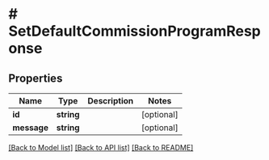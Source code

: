 # # SetDefaultCommissionProgramResponse

## Properties

Name | Type | Description | Notes
------------ | ------------- | ------------- | -------------
**id** | **string** |  | [optional]
**message** | **string** |  | [optional]

[[Back to Model list]](../../README.md#models) [[Back to API list]](../../README.md#endpoints) [[Back to README]](../../README.md)
